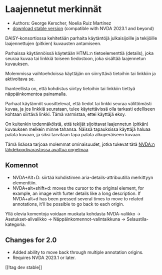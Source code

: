 # Laajennetut merkinnät #

*	Authors: George Kerscher, Noelia Ruiz Martínez
* [download stable version][1] (compatible with NVDA 2023.1 and beyond)

DAISY-konsortiossa kehitetään parhaita käytäntöjä julkaisijoille ja
tekijöille laajennettujen (pitkien) kuvausten antamiseen.

Parhaissa käytännöissä käytetään HTML:n tietoelementtiä (details), joka
seuraa kuvaa tai linkkiä toiseen tiedostoon, joka sisältää laajennetun
kuvauksen.

Molemmissa vaihtoehdoissa käyttäjän on siirryttävä tietoihin tai linkkiin ja
aktivoitava se.

Ihanteellista on,  että kohdistus siirtyy tietoihin tai linkkiin tiettyä
näppäinkomentoa painamalla.

Parhaat käytännöt suosittelevat, että tiedot tai linkki seuraa välittömästi
kuvaa, ja jos linkkiä seurataan, tulee käytettävissä olla tarkasti
edelliseen kohtaan siirtävä linkki. Tämä varmistaa, ettei käyttäjä eksy.

On kuitenkin todennäköistä, että tekijät sijoittavat laajennetun (pitkän)
kuvauksen melkein minne tahansa. Näissä tapauksissa käyttäjä haluaa palata
kuvaan, ja siksi tarvitaan tapa palata alkuperäiseen kuvaan.

Tämä lisäosa tarjoaa molemmat ominaisuudet, jotka tukevat tätä [NVDA:n
lähdekoodivarastossa avattua ongelmaa][2].

## Komennot ##

* NVDA+Alt+D: siirtää kohdistimen aria-details-attribuutilla merkittyyn
  elementtiin.
* NVDA+alt+shift+d: moves the cursor to the original element, for example,
  an image with furter details like a long description. If NVDA+alt+d has
  been pressed several times to move to related annotations, it'll be
  possible to go back to each origin.

Yllä olevia komentoja voidaan muokata kohdasta NVDA-valikko ->
Asetukset-alivalikko -> Näppäinkomennot-valintaikkuna ->
Selaustila-kategoria.

## Changes for 2.0 ##

* Added ability to move back through multiple annotation origins.
* Requires NVDA 2023.1 or later.

[[!tag dev stable]]

[1]: https://addons.nvda-project.org/files/get.php?file=enhancedannotations

[2]: https://github.com/nvaccess/nvda/issues/13940
